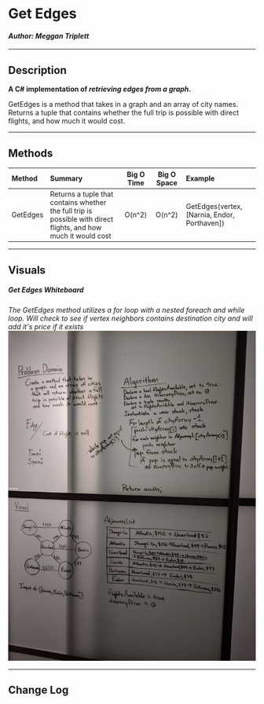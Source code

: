 # Get Edges
#### *Author: Meggan Triplett*

------------------------------

## Description

**A C# implementation of *retrieving edges from a graph*.**

GetEdges is a method that takes in a graph and an array of city names. 
Returns a tuple that contains whether the full trip is possible with direct flights, and how much it would cost.

------------------------------

## Methods

| Method | Summary | Big O Time | Big O Space | Example | 
| :----------- | :----------- | :-------------: | :-------------: | :----------- |
| GetEdges | Returns a tuple that contains whether the full trip is possible with direct flights, and how much it would cost | O(n^2) | O(n^2) | GetEdges(vertex, [Narnia, Endor, Porthaven]) |

------------------------------

## Visuals

##### Get Edges Whiteboard
*The GetEdges method utilizes a for loop with a nested foreach and while loop. Will check to see if vertex neighbors contains destination city and will add it's price if it exists*
![Get Edges Whiteboard](https://github.com/Meggan-Triplett/dotnet-data-structures-algorithms/blob/master/assets/GetEdges%20Whiteboard.jpg?raw=true)

------------------------------

## Change Log